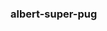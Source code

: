 ### albert-super-pug

<!--
**albert-super-pug/albert-super-pug** is a ✨ _special_ ✨ repository because its `README.md` (this file) appears on your GitHub profile.

